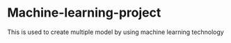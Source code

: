 # Machine-learning-project
This is used to create multiple model by using machine learning technology
